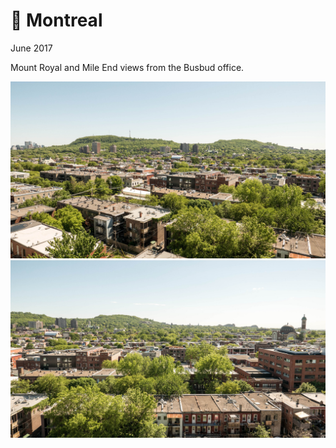 # 🌳 Montreal
June 2017

Mount Royal and Mile End views from the Busbud office.

[![P1000012](/photos/hd/P1000012.jpg)](/photos/P1000012.md)
[![P1000023](/photos/hd/P1000023.jpg)](/photos/P1000023.md)
